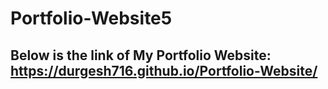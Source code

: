 # Portfolio-Website5

## Below is the link of My Portfolio Website: https://durgesh716.github.io/Portfolio-Website/


